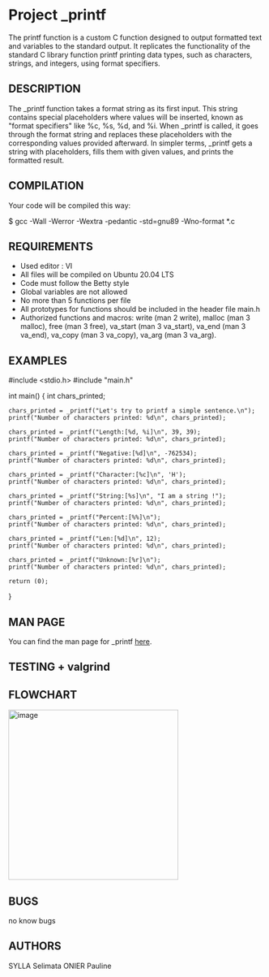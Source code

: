 
# Project _printf

The printf function is a custom C function designed to output formatted text and variables to the standard output. It replicates the functionality of the standard C library function printf printing data types, such as characters, strings, and integers, using format specifiers.

## DESCRIPTION

The _printf function takes a format string as its first input. This string contains special placeholders where values will be inserted, known as "format specifiers" like %c, %s, %d, and %i. When _printf is called, it goes through the format string and replaces these placeholders with the corresponding values provided afterward. In simpler terms, _printf gets a string with placeholders, fills them with given values, and prints the formatted result.

## COMPILATION

Your code will be compiled this way:

$ gcc -Wall -Werror -Wextra -pedantic -std=gnu89 -Wno-format *.c

## REQUIREMENTS

* Used editor : VI
* All files will be compiled on Ubuntu 20.04 LTS
* Code must follow the Betty style
* Global variables are not allowed
* No more than 5 functions per file
* All prototypes for functions should be included in the header file main.h
* Authorized functions and macros:
    write (man 2 write),
    malloc (man 3 malloc),
    free (man 3 free),
    va_start (man 3 va_start),
    va_end (man 3 va_end),
    va_copy (man 3 va_copy),
    va_arg (man 3 va_arg).

## EXAMPLES

#include <stdio.h>
#include "main.h"

int main()
{
    int chars_printed;

    chars_printed = _printf("Let's try to printf a simple sentence.\n");
    printf("Number of characters printed: %d\n", chars_printed);

    chars_printed = _printf("Length:[%d, %i]\n", 39, 39);
    printf("Number of characters printed: %d\n", chars_printed);

    chars_printed = _printf("Negative:[%d]\n", -762534);
    printf("Number of characters printed: %d\n", chars_printed);

    chars_printed = _printf("Character:[%c]\n", 'H');
    printf("Number of characters printed: %d\n", chars_printed);

    chars_printed = _printf("String:[%s]\n", "I am a string !");
    printf("Number of characters printed: %d\n", chars_printed);

    chars_printed = _printf("Percent:[%%]\n");
    printf("Number of characters printed: %d\n", chars_printed);

    chars_printed = _printf("Len:[%d]\n", 12);
    printf("Number of characters printed: %d\n", chars_printed);

    chars_printed = _printf("Unknown:[%r]\n");
    printf("Number of characters printed: %d\n", chars_printed);

    return (0);
}

## MAN PAGE

You can find the man page for _printf [here](man_3_printf).

## TESTING + valgrind



## FLOWCHART

<img width="335" alt="image" src="https://github.com/seliisyl/holbertonschool-printf/assets/158849359/c9295951-1cff-4ba2-b979-2387b4f51519">



## BUGS

no know bugs

## AUTHORS

SYLLA Selimata
ONIER Pauline
